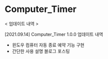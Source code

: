 # Computer_Timer

< 업데이트 내역 >

[2021.09.14] Computer_Timer 1.0.0 업데이트 내역
- 윈도우 컴퓨터 자동 종료 예약 기능 구현
- 간단한 사용 설명 블로그 포스팅
